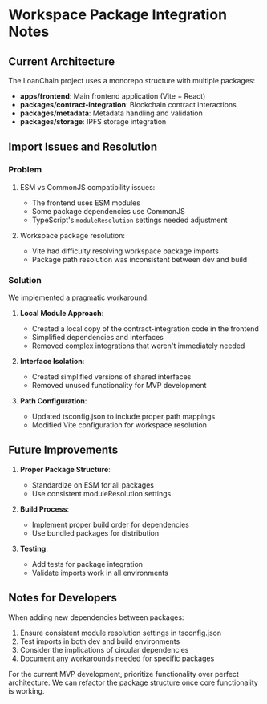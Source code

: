 # Workspace Package Integration Notes

## Current Architecture

The LoanChain project uses a monorepo structure with multiple packages:

- **apps/frontend**: Main frontend application (Vite + React)
- **packages/contract-integration**: Blockchain contract interactions
- **packages/metadata**: Metadata handling and validation
- **packages/storage**: IPFS storage integration

## Import Issues and Resolution

### Problem

1. ESM vs CommonJS compatibility issues:

   - The frontend uses ESM modules
   - Some package dependencies use CommonJS
   - TypeScript's `moduleResolution` settings needed adjustment

2. Workspace package resolution:
   - Vite had difficulty resolving workspace package imports
   - Package path resolution was inconsistent between dev and build

### Solution

We implemented a pragmatic workaround:

1. **Local Module Approach**:

   - Created a local copy of the contract-integration code in the frontend
   - Simplified dependencies and interfaces
   - Removed complex integrations that weren't immediately needed

2. **Interface Isolation**:

   - Created simplified versions of shared interfaces
   - Removed unused functionality for MVP development

3. **Path Configuration**:
   - Updated tsconfig.json to include proper path mappings
   - Modified Vite configuration for workspace resolution

## Future Improvements

1. **Proper Package Structure**:

   - Standardize on ESM for all packages
   - Use consistent moduleResolution settings

2. **Build Process**:

   - Implement proper build order for dependencies
   - Use bundled packages for distribution

3. **Testing**:
   - Add tests for package integration
   - Validate imports work in all environments

## Notes for Developers

When adding new dependencies between packages:

1. Ensure consistent module resolution settings in tsconfig.json
2. Test imports in both dev and build environments
3. Consider the implications of circular dependencies
4. Document any workarounds needed for specific packages

For the current MVP development, prioritize functionality over perfect architecture. We can refactor the package structure once core functionality is working.
